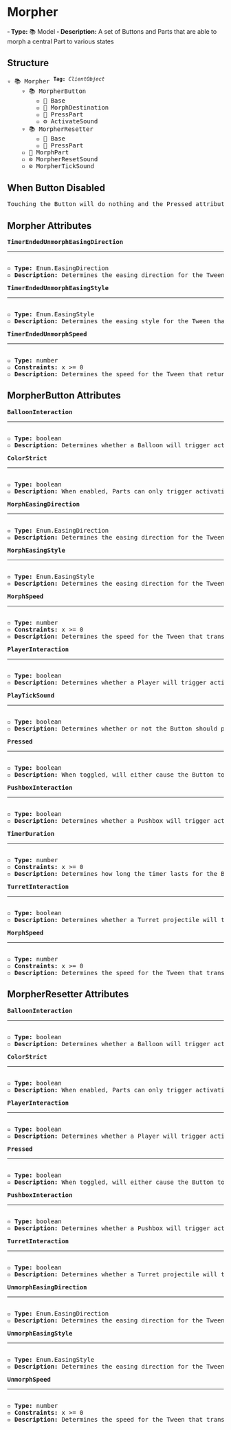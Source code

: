# Morpher

▫️ <b>Type:</b> 📚 Model
▫️ <b>Description:</b> A set of Buttons and Parts that are able to morph a central Part to various states

## Structure
<pre>
▿ 📚 Morpher <sup><b>Tag:</b> <i>ClientObject</i></sup>
    ▿ 📚 MorpherButton
        ▫️ 🔲 Base
        ▫️ 🔲 MorphDestination
        ▫️ 🔲 PressPart
        ▫️ ⚙️ ActivateSound
    ▿ 📚 MorpherResetter
        ▫️ 🔲 Base
        ▫️ 🔲 PressPart
    ▫️ 🔲 MorphPart
    ▫️ ⚙️ MorpherResetSound
    ▫️ ⚙️ MorpherTickSound
</pre>

## When Button Disabled
<pre>
Touching the Button will do nothing and the Pressed attribute will not affect the Button when toggled
</pre>

## Morpher Attributes
<pre>
<b>TimerEndedUnmorphEasingDirection</b>  
<hr>
▫️ <b>Type:</b> Enum.EasingDirection  
▫️ <b>Description:</b> Determines the easing direction for the Tween that returns the MorphPart to its default state after a MorpherButton Timer has ended
</pre>

<pre>
<b>TimerEndedUnmorphEasingStyle</b>  
<hr>
▫️ <b>Type:</b> Enum.EasingStyle 
▫️ <b>Description:</b> Determines the easing style for the Tween that returns the MorphPart to its default state after a MorpherButton Timer has ended
</pre>

<pre>
<b>TimerEndedUnmorphSpeed</b>  
<hr>
▫️ <b>Type:</b> number
▫️ <b>Constraints:</b> x >= 0  
▫️ <b>Description:</b> Determines the speed for the Tween that returns the MorphPart to its default state after a MorpherButton Timer has ended
</pre>

## MorpherButton Attributes
<pre>
<b>BalloonInteraction</b>  
<hr>
▫️ <b>Type:</b> boolean  
▫️ <b>Description:</b> Determines whether a Balloon will trigger activation of the Button  
</pre>

<pre>
<b>ColorStrict</b>  
<hr>
▫️ <b>Type:</b> boolean  
▫️ <b>Description:</b> When enabled, Parts can only trigger activation of the Button when they match the color of the Button. However, Parts that belong to the player are exempt from this rule 
</pre>

<pre>
<b>MorphEasingDirection</b>  
<hr>
▫️ <b>Type:</b> Enum.EasingDirection  
▫️ <b>Description:</b> Determines the easing direction for the Tween that transitions the MorphPart to its new state
</pre>

<pre>
<b>MorphEasingStyle</b>  
<hr>
▫️ <b>Type:</b> Enum.EasingStyle 
▫️ <b>Description:</b> Determines the easing direction for the Tween that transitions the MorphPart to its new state
</pre>

<pre>
<b>MorphSpeed</b>  
<hr>
▫️ <b>Type:</b> number
▫️ <b>Constraints:</b> x >= 0  
▫️ <b>Description:</b> Determines the speed for the Tween that transitions the MorphPart to its new state
</pre>

<pre>
<b>PlayerInteraction</b>  
<hr>
▫️ <b>Type:</b> boolean  
▫️ <b>Description:</b> Determines whether a Player will trigger activation of the Button  
</pre>

<pre>
<b>PlayTickSound</b>  
<hr>
▫️ <b>Type:</b> boolean  
▫️ <b>Description:</b> Determines whether or not the Button should play a tick sound when the morph lasts for a limited amount of time
</pre>

<pre>
<b>Pressed</b>  
<hr>
▫️ <b>Type:</b> boolean  
▫️ <b>Description:</b> When toggled, will either cause the Button to press or unpress based on its current state
</pre>

<pre>
<b>PushboxInteraction</b>  
<hr>
▫️ <b>Type:</b> boolean  
▫️ <b>Description:</b> Determines whether a Pushbox will trigger activation of the Button  
</pre>

<pre>
<b>TimerDuration</b>  
<hr>
▫️ <b>Type:</b> number  
▫️ <b>Constraints:</b> x >= 0  
▫️ <b>Description:</b> Determines how long the timer lasts for the Button. When the timer finishes counting down, the Button will deactivate. If this value is set to 0, the Button will stay activated until an external force deactivates it
</pre>

<pre>
<b>TurretInteraction</b>  
<hr>
▫️ <b>Type:</b> boolean  
▫️ <b>Description:</b> Determines whether a Turret projectile will trigger activation of the Button  
</pre>

<pre>
<b>MorphSpeed</b>  
<hr>
▫️ <b>Type:</b> number
▫️ <b>Constraints:</b> x >= 0  
▫️ <b>Description:</b> Determines the speed for the Tween that transitions the MorphPart to its default state after the morph from the Button expires
</pre>

## MorpherResetter Attributes
<pre>
<b>BalloonInteraction</b>  
<hr>
▫️ <b>Type:</b> boolean  
▫️ <b>Description:</b> Determines whether a Balloon will trigger activation of the Button  
</pre>

<pre>
<b>ColorStrict</b>  
<hr>
▫️ <b>Type:</b> boolean  
▫️ <b>Description:</b> When enabled, Parts can only trigger activation of the Button when they match the color of the Button. However, Parts that belong to the player are exempt from this rule 
</pre>

<pre>
<b>PlayerInteraction</b>  
<hr>
▫️ <b>Type:</b> boolean  
▫️ <b>Description:</b> Determines whether a Player will trigger activation of the Button  
</pre>

<pre>
<b>Pressed</b>  
<hr>
▫️ <b>Type:</b> boolean  
▫️ <b>Description:</b> When toggled, will either cause the Button to press or unpress based on its current state
</pre>

<pre>
<b>PushboxInteraction</b>  
<hr>
▫️ <b>Type:</b> boolean  
▫️ <b>Description:</b> Determines whether a Pushbox will trigger activation of the Button  
</pre>

<pre>
<b>TurretInteraction</b>  
<hr>
▫️ <b>Type:</b> boolean  
▫️ <b>Description:</b> Determines whether a Turret projectile will trigger activation of the Button  
</pre>

<pre>
<b>UnmorphEasingDirection</b>  
<hr>
▫️ <b>Type:</b> Enum.EasingDirection  
▫️ <b>Description:</b> Determines the easing direction for the Tween that transitions the MorphPart to its default state
</pre>

<pre>
<b>UnmorphEasingStyle</b>  
<hr>
▫️ <b>Type:</b> Enum.EasingStyle 
▫️ <b>Description:</b> Determines the easing direction for the Tween that transitions the MorphPart to its default state
</pre>

<pre>
<b>UnmorphSpeed</b>  
<hr>
▫️ <b>Type:</b> number
▫️ <b>Constraints:</b> x >= 0  
▫️ <b>Description:</b> Determines the speed for the Tween that transitions the MorphPart to its default state
</pre>
